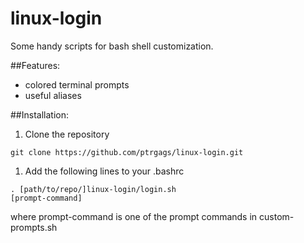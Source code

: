 # linux-login
Some handy scripts for bash shell customization.

##Features:
- colored terminal prompts
- useful aliases 

##Installation:
1. Clone the repository
```
git clone https://github.com/ptrgags/linux-login.git
```
1. Add the following lines to your .bashrc
```	
. [path/to/repo/]linux-login/login.sh
[prompt-command]
```
where prompt-command is one of the prompt commands in custom-prompts.sh 
